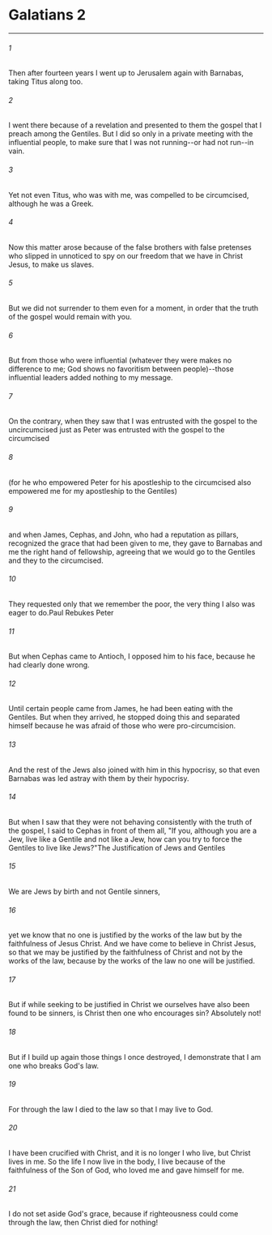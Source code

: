 # Galatians 2
***



###### 1 
Then after fourteen years I went up to Jerusalem again with Barnabas, taking Titus along too. 

###### 2 
I went there because of a revelation and presented to them the gospel that I preach among the Gentiles. But I did so only in a private meeting with the influential people, to make sure that I was not running--or had not run--in vain. 

###### 3 
Yet not even Titus, who was with me, was compelled to be circumcised, although he was a Greek. 

###### 4 
Now this matter arose because of the false brothers with false pretenses who slipped in unnoticed to spy on our freedom that we have in Christ Jesus, to make us slaves. 

###### 5 
But we did not surrender to them even for a moment, in order that the truth of the gospel would remain with you. 

###### 6 
But from those who were influential (whatever they were makes no difference to me; God shows no favoritism between people)--those influential leaders added nothing to my message. 

###### 7 
On the contrary, when they saw that I was entrusted with the gospel to the uncircumcised just as Peter was entrusted with the gospel to the circumcised 

###### 8 
(for he who empowered Peter for his apostleship to the circumcised also empowered me for my apostleship to the Gentiles) 

###### 9 
and when James, Cephas, and John, who had a reputation as pillars, recognized the grace that had been given to me, they gave to Barnabas and me the right hand of fellowship, agreeing that we would go to the Gentiles and they to the circumcised. 

###### 10 
They requested only that we remember the poor, the very thing I also was eager to do.Paul Rebukes Peter 

###### 11 
But when Cephas came to Antioch, I opposed him to his face, because he had clearly done wrong. 

###### 12 
Until certain people came from James, he had been eating with the Gentiles. But when they arrived, he stopped doing this and separated himself because he was afraid of those who were pro-circumcision. 

###### 13 
And the rest of the Jews also joined with him in this hypocrisy, so that even Barnabas was led astray with them by their hypocrisy. 

###### 14 
But when I saw that they were not behaving consistently with the truth of the gospel, I said to Cephas in front of them all, "If you, although you are a Jew, live like a Gentile and not like a Jew, how can you try to force the Gentiles to live like Jews?"The Justification of Jews and Gentiles 

###### 15 
We are Jews by birth and not Gentile sinners, 

###### 16 
yet we know that no one is justified by the works of the law but by the faithfulness of Jesus Christ. And we have come to believe in Christ Jesus, so that we may be justified by the faithfulness of Christ and not by the works of the law, because by the works of the law no one will be justified. 

###### 17 
But if while seeking to be justified in Christ we ourselves have also been found to be sinners, is Christ then one who encourages sin? Absolutely not! 

###### 18 
But if I build up again those things I once destroyed, I demonstrate that I am one who breaks God's law. 

###### 19 
For through the law I died to the law so that I may live to God. 

###### 20 
I have been crucified with Christ, and it is no longer I who live, but Christ lives in me. So the life I now live in the body, I live because of the faithfulness of the Son of God, who loved me and gave himself for me. 

###### 21 
I do not set aside God's grace, because if righteousness could come through the law, then Christ died for nothing!
